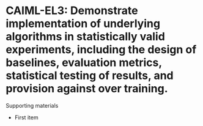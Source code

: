 # CAIML-EL3:  	Demonstrate implementation of underlying algorithms in statistically valid experiments, including the design of baselines, evaluation metrics, statistical testing of results, and provision against over training. 	 

Supporting materials

* First item
